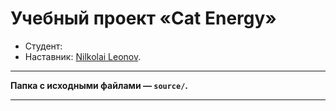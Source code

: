 # Учебный проект «Cat Energy»

* Студент: 
* Наставник: [Nilkolai Leonov](https://up.htmlacademy.ru/adaptive/18/user/831753).

---

**Папка с исходными файлами — `source/`.**

---

